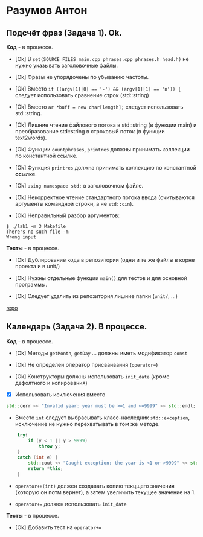 # Разумов Антон

## Подсчёт фраз (Задача 1). Ok.

**Код** - в процессе.

- [Ok] В `set(SOURCE_FILES main.cpp phrases.cpp phrases.h head.h)` не нужно указывать заголовочные файлы.

- [Ok] Фразы не упорядочены по убыванию частоты.

- [Ok] Вместо `if ((argv[1][0] == '-') && (argv[1][1] == 'n')) {` следует использовать сравнение строк (std::string)

- [Ok] Вместо `ar *buff = new char[length];` следует использовать std::string.

- [Ok] Лишние чтение файлового потока в std::string (в функции main) и преобразование std::string в строковый поток (в функции text2words).

- [Ok] Функции `countphrases`, `printres` должны принимать коллекции по константной ссылке.

- [Ok] Функция `printres` должна принимать коллекцию по константной **ссылке**.

- [Ok] `using namespace std;` в заголовочном файле.

- [Ok] Некорректное чтение стандартного потока ввода (считываются аргументы командной строки, а не `std::cin`).

- [Ok] Неправильный разбор аргументов:
```
$ ./lab1 -m 3 Makefile
There's no such file -m
Wrong input
```

**Тесты** - в процессе.

- [Ok] Дублирование кода в репозитории (одни и те же файлы в корне проекта и в unit/)

- [Ok] Нужны отдельные функции `main()` для тестов и для основной программы.

- [Ok] Следует удалить из репозитория лишние папки (`unit/`, ...)

[repo](https://bitbucket.org/a_razumov_oop/lab1)

## Календарь (Задача 2). В процессе.

**Код** - в процессе.

- [Ok] Методы `getMonth`, `getDay` ... должны иметь модификатор `const`

- [Ok] Не определен оператор присваивания (`operator=`)

- [Ok] Конструкторы должны использовать `init_date` (кроме дефолтного и копирования)

- [X] Использовать исключения вместо 
```C++
std::cerr << "Invalid year: year must be >=1 and <=9999" << std::endl;
```

- Вместо `int` следует выбрасывать класс-наследник `std::exception`, исключение не нужно перехватывать в том же методе.
```C++
    try{
        if (y < 1 || y > 9999)
            throw y;
    }   
    catch (int e) {
        std::cout << "Caught exception: the year is <1 or >9999" << std::endl;
        return *this;
    }
```



- `operator++(int)` должен создавать копию текцщего значения (которую он потм вернет), а затем увеличить текущее значение на 1.

- `operator+=` должен использовать `init_date`

**Тесты** - в процессе.

- [Ok] Добавить тест на `operator+=`
